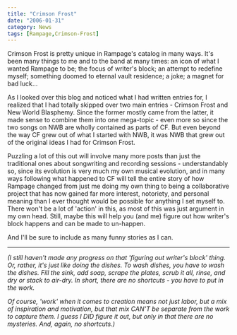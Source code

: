 ```yaml
---
title: "Crimson Frost"
date: "2006-01-31"
category: News
tags: [Rampage,Crimson-Frost]
---
```


Crimson Frost is pretty unique in Rampage's catalog in many ways. It's been many things to me and to the band at many times: an icon of what I wanted Rampage to be; the focus of writer's block; an attempt to redefine myself; something doomed to eternal vault residence; a joke; a magnet for bad luck...

As I looked over this blog and noticed what I had written entries for, I realized that I had totally skipped over two main entries - Crimson Frost and New World Blasphemy. Since the former mostly came from the latter, it made sense to combine them into one mega-topic - even more so since the two songs on NWB are wholly contained as parts of CF. But even beyond the way CF grew out of what I started with NWB, it was NWB that grew out of the original ideas I had for Crimson Frost.

Puzzling a lot of this out will involve many more posts than just the traditional ones about songwriting and recording sessions - understandably so, since its evolution is very much my own musical evolution, and in many ways following what happened to CF will tell the entire story of how Rampage changed from just me doing my own thing to being a collaborative project that has now gained far more interest, notoriety, and personal meaning than I ever thought would be possible for anything I set myself to. There won't be a lot of 'action' in this, as most of this was just argument in my own head. Still, maybe this will help you (and me) figure out how writer's block happens and can be made to un-happen.

And I'll be sure to include as many funny stories as I can.

***

*(I still haven't made any progress on that 'figuring out writer's block' thing. Or, rather, it's just like doing the dishes. To wash dishes, you have to wash the dishes. Fill the sink, add soap, scrape the plates, scrub it all, rinse, and dry or stack to air-dry. In short, there are no shortcuts - you have to put in the work.*

*Of course, 'work' when it comes to creation means not just labor, but a mix of inspiration and motivation, but that mix CAN'T be separate from the work to capture them. I guess I DID figure it out, but only in that there are no mysteries. And, again, no shortcuts.)*
